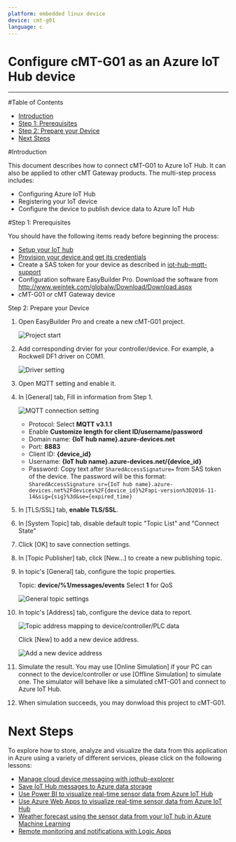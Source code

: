 ```yaml
---
platform: embedded linux device
device: cmt-g01
language: c
---
```


Configure cMT-G01 as an Azure IoT Hub device
===
---

#Table of Contents

-   [Introduction](#Introduction)
-   [Step 1: Prerequisites](#Prerequisites)
-   [Step 2: Prepare your Device](#PrepareDevice)
-   [Next Steps](#NextSteps)

<a name="Introduction"></a>
#Introduction

This document describes how to connect cMT-G01 to Azure IoT Hub. It can also be applied to other cMT Gateway products. The multi-step process includes:

-   Configuring Azure IoT Hub
-   Registering your IoT device
-   Configure the device to publish device data to Azure IoT Hub

<a name="Prerequisites"></a>
#Step 1: Prerequisites

You should have the following items ready before beginning the process:

-   [Setup your IoT hub][lnk-setup-iot-hub]
-   [Provision your device and get its credentials][lnk-manage-iot-hub]
-   Create a SAS token for your device as described in [iot-hub-mqtt-support](https://docs.microsoft.com/en-Us/azure/iot-hub/iot-hub-mqtt-support)
-   Configuration software EasyBuilder Pro. Download the software from <http://www.weintek.com/globalw/Download/Download.aspx>
-   cMT-G01 or cMT Gateway device

<a name="PrepareDevice"></a>
Step 2: Prepare your Device

1. Open EasyBuilder Pro and create a new cMT-G01 project. 

     ![Project start](media/cmt-g01-mainpage.png)

2. Add corresponding drvier for your controller/device. For example, a Rockwell DF1 driver on COM1.

     ![Driver setting](media/cmt-g01-driver.png)

3. Open MQTT setting and enable it.
4. In [General] tab, Fill in information from Step 1.

     ![MQTT connection setting](media/cmt-g01-mqtt.png)

   -   Protocol: Select **MQTT v3.1.1**
   -   Enable **Customize length for client ID/username/password**
   -   Domain name: **{IoT hub name}.azure-devices.net**
   -   Port: **8883**
   -   Client ID: **{device_id}**
   -   Username: **{IoT hub name}.azure-devices.net/{device_id}**
   -   Password: Copy text after `SharedAccessSignature=` from SAS token of the device. The password will be this format: `SharedAccessSignature sr={IoT hub name}.azure-devices.net%2Fdevices%2F{device_id}%2Fapi-version%3D2016-11-14&sig={sig}%3d&se={expired_time}`

5. In [TLS/SSL] tab, **enable TLS/SSL**.
6. In [System Topic] tab, disable default topic "Topic List" and "Connect State"
7. Click [OK] to save connection settings.
8. In [Topic Publisher] tab, click [New...] to create a new publishing topic.
9. In topic's [General] tab, configure the topic properties.

     Topic: **device/%1/messages/events** 
     Select **1** for QoS 

     ![General topic settings](media/cmt-g01-topic-general.png)

10. In topic's [Address] tab, configure the device data to report.

    ![Topic address mapping to device/controller/PLC data](media/cmt-g01-topic-address.png)

    Click [New] to add a new device address.

    ![Add a new device address](media/cmt-g01-topic-address-new.png)

11. Simulate the result. You may use [Online Simulation] if your PC can connect to the device/controller or use [Offline Simulation] to simulate one. The simulator will behave like a simulated cMT-G01 and connect to Azure IoT Hub. 
12. When simulation succeeds, you may donwload this project to cMT-G01.

<a name="NextSteps"></a>
Next Steps
==========

To explore how to store, analyze and visualize the data from this application in Azure using a variety of different services, please click on the following lessons:

- [Manage cloud device messaging with iothub-explorer]
- [Save IoT Hub messages to Azure data storage]
- [Use Power BI to visualize real-time sensor data from Azure IoT Hub]
- [Use Azure Web Apps to visualize real-time sensor data from Azure IoT Hub]
- [Weather forecast using the sensor data from your IoT hub in Azure Machine Learning]
- [Remote monitoring and notifications with Logic Apps]   

[Manage cloud device messaging with iothub-explorer]: https://docs.microsoft.com/en-us/azure/iot-hub/iot-hub-explorer-cloud-device-messaging
[Save IoT Hub messages to Azure data storage]: https://docs.microsoft.com/en-us/azure/iot-hub/iot-hub-store-data-in-azure-table-storage
[Use Power BI to visualize real-time sensor data from Azure IoT Hub]: https://docs.microsoft.com/en-us/azure/iot-hub/iot-hub-live-data-visualization-in-power-bi
[Use Azure Web Apps to visualize real-time sensor data from Azure IoT Hub]: https://docs.microsoft.com/en-us/azure/iot-hub/iot-hub-live-data-visualization-in-web-apps
[Weather forecast using the sensor data from your IoT hub in Azure Machine Learning]: https://docs.microsoft.com/en-us/azure/iot-hub/iot-hub-weather-forecast-machine-learning
[Remote monitoring and notifications with Logic Apps]: https://docs.microsoft.com/en-us/azure/iot-hub/iot-hub-monitoring-notifications-with-azure-logic-apps
[setup-devbox-linux]: https://github.com/Azure/azure-iot-sdk-c/blob/master/doc/devbox_setup.md
[lnk-setup-iot-hub]: ../setup_iothub.md
[lnk-manage-iot-hub]: ../manage_iot_hub.md
